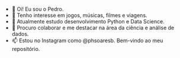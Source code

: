 - 👋 Oi! Eu sou o Pedro.
- 👀 Tenho interesse em jogos, músicas, filmes e viagens.
- 🌱 Atualmente estudo desenvolvimento Python e Data Science.
- 💞️ Procuro colaborar e me destacar na área da ciência e análise de dados.
- 📫 Estou no Instagram como @phsoaresb. Bem-vindo ao meu repositório.

